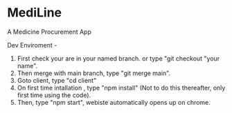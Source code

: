 # MediLine
A Medicine Procurement App

Dev Enviroment -
1. First check your are in your named branch. or type "git checkout "your name".
2. Then merge with main branch, type "git merge main".
3. Goto client, type "cd client"
4. On first time intallation , type "npm install" (Not to do this thereafter, only first time using the code).
5. Then, type "npm start", webiste automatically opens up on chrome.
